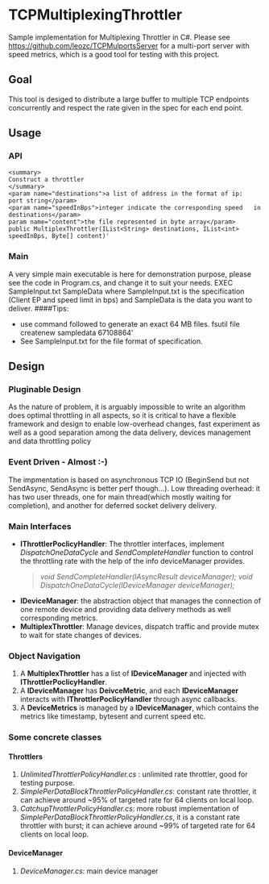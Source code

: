 TCPMultiplexingThrottler
========================
Sample implementation for Multiplexing Throttler in C#.
Please see https://github.com/leozc/TCPMulportsServer for a multi-port server with speed metrics, which is a good tool for testing with this project.

## Goal
This tool is desiged to distribute a large buffer to multiple TCP endpoints concurrently and respect the rate given in the spec for each end point.

## Usage
### API
    <summary>
    Construct a throttler
    </summary>
    <param name="destinations">a list of address in the format of ip:   port string</param>
    <param name="speedInBps">integer indicate the corresponding speed   in destinations</param>
    param name="content">the file represented in byte array</param>
    public MultiplexThrottler(IList<String> destinations, IList<int> speedInBps, Byte[] content)'

### Main
A very simple main executable is here for demonstration purpose, please see the code in Program.cs, and change it to suit your needs.
    EXEC SampleInput.txt SampleData
	where SampleInput.txt is the specification (Client EP and speed limit in bps) and SampleData is the data you want to deliver.
####Tips: 
- use command followed to generate an exact 64 MB files.
    fsutil file createnew sampledata 67108864'
- See SampleInput.txt for the file format of specification. 
## Design
### Pluginable Design
As the nature of problem, it is arguably impossible to write an algorithm does optimal throttling in all aspects, so it is critical to have a flexible framework and design to enable low-overhead changes, fast experiment as well as a good separation among the data delivery, devices management and data throttling policy 

### Event Driven -  Almost :-)
The impmentation is based on asynchronous TCP IO (BeginSend but not SendAsync, SendAsync is better perf though...).
Low threading overhead: it has two user threads, one for main thread(which mostly waiting for completion), and another for deferred socket delivery delivery. 

### Main Interfaces
- **IThrottlerPoclicyHandler**: The throttler interfaces, implement *DispatchOneDataCycle* and *SendCompleteHandler* function to control the throttling rate with the help of the info deviceManager provides.
	> *void SendCompleteHandler(IAsyncResult deviceManager);*
	> *void DispatchOneDataCycle(IDeviceManager deviceManager);*
- **IDeviceManager**: the abstraction object that manages the connection of one remote device and providing data delivery methods as well corresponding metrics.
- **MultiplexThrottler**: Manage devices, dispatch traffic and provide mutex to wait for state changes of devices.

### Object Navigation
1. A **MultiplexThrottler** has a list of **IDeviceManager** and injected with **IThrottlerPoclicyHandler**.
2. A **IDeviceManager** has **DeivceMetric**, and each **IDeviceManager** interacts with **IThrottlerPoclicyHandler** through async callbacks.
3. A **DeviceMetrics** is managed by a **IDeviceManager**, which contains the metrics like timestamp, bytesent and current speed etc. 

### Some concrete classes
#### Throttlers
1. *UnlimitedThrottlerPolicyHandler.cs* : unlimited rate throttler, good for testing purpose.
2. *SimplePerDataBlockThrottlerPolicyHandler.cs*: constant rate throttler, it can achieve around ~95% of targeted rate for 64 clients on local loop.
3. *CatchupThrottlerPolicyHandler.cs*: more robust implementation of *SimplePerDataBlockThrottlerPolicyHandler.cs*, it is a constant rate throttler with burst; it can achieve around ~99% of targeted rate for 64 clients on local loop.

#### DeviceManager
1. *DeviceManager.cs*: main device manager
